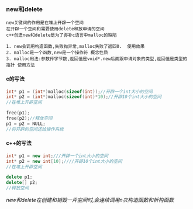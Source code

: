 ### new和delete
    new关键词的作用是在堆上开辟一个空间
    在开辟一个空间和需要使用delete释放申请的空间
    c++创造new和delete是为了弥补c语言中malloc的缺陷

    1. new会调用构造函数,失败抛异常,malloc失败了返回0.  使用效果
    2. malloc是一个函数,new是一个操作符 概念性质
    3. malloc用法:参数传字节数,返回值是void*.new后面跟申请对象的类型,返回值是类型的指针 使用方法
#### c的写法
```c
int* p1 = (int*)malloc(sizeof(int));//开辟一个int大小的空间
int* p2 = (int*)malloc(sizeof(int)*10);//开辟10个int大小的空间
//在堆上开辟空间

free(p1);
free(p2);//释放空间
p1 = p2 = NULL;
//将开辟的空间还给操作系统
```
#### c++的写法
```c++
int* p1 = new int;///开辟一个int大小的空间
int* p2 = new int[10];////开辟10个int大小的空间
//在堆上开辟空间

delete p1;
delete[] p2;
//释放空间
```
*new和delete在创建和销毁一片空间时,会连续调用n次构造函数和析构函数*